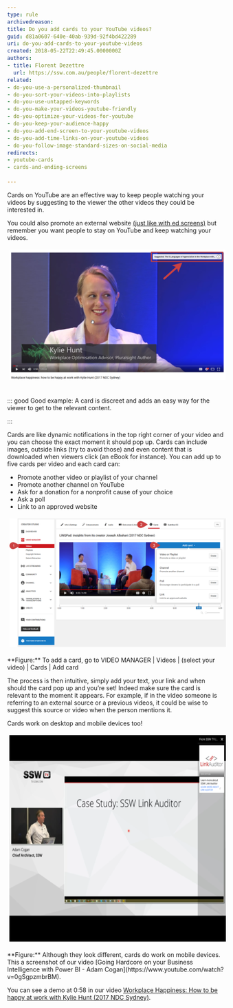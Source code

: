 ```yaml
---
type: rule
archivedreason: 
title: Do you add cards to your YouTube videos?
guid: d81a0607-640e-40ab-939d-92f4bd422289
uri: do-you-add-cards-to-your-youtube-videos
created: 2018-05-22T22:49:45.0000000Z
authors:
- title: Florent Dezettre
  url: https://ssw.com.au/people/florent-dezettre
related:
- do-you-use-a-personalized-thumbnail
- do-you-sort-your-videos-into-playlists
- do-you-use-untapped-keywords
- do-you-make-your-videos-youtube-friendly
- do-you-optimize-your-videos-for-youtube
- do-you-keep-your-audience-happy
- do-you-add-end-screen-to-your-youtube-videos
- do-you-add-time-links-on-your-youtube-videos
- do-you-follow-image-standard-sizes-on-social-media
redirects:
- youtube-cards
- cards-and-ending-screens

---
```


Cards on YouTube are an effective way to keep people watching your videos by suggesting to the viewer the other videos they could be interested in.

<!--endintro-->

You could also promote an external website [(just like with ed screens)](/do-you-add-end-screen-to-your-youtube-videos) but remember you want people to stay on YouTube and keep watching your videos.
<dl class="ssw15-rteElement-ImageArea"><img src="card example.png" alt="card example.png" style="margin:5px;width:808px;"><br><br></dl>

::: good
Good example: A card is discreet and adds an easy way for the viewer to get to the relevant content.

:::




Cards are like dynamic notifications in the top right corner of your video and you can choose the exact moment it should pop up. Cards can include images, outside links (try to avoid those) and even content that is downloaded when viewers click (an eBook for instance). You can add up to five cards per video and each card can:

* Promote another video or playlist of your channel
* Promote another channel on YouTube
* Ask for a donation for a nonprofit cause of your choice
* Ask a poll
* Link to an approved website

<dl class="ssw15-rteElement-ImageArea"><img src="card.png" alt="" style="margin:5px;width:808px;"><br></dl>
**Figure:** To add a card, go to VIDEO MANAGER | Videos | (select your video) | Cards | Add card

The process is then intuitive, simply add your text, your link and when should the card pop up and you’re set! Indeed make sure the card is relevant to the moment it appears. For example, if in the video someone is referring to an external source or a previous videos, it could be wise to suggest this source or video when the person mentions it.

Cards work on desktop and mobile devices too!
<dl class="ssw15-rteElement-ImageArea"><img src="youtube-card-mobile-device.png" alt="youtube-card-mobile-device.png" style="margin:5px;width:640px;height:479px;"><br></dl>
**Figure:** Although they look different, cards do work on mobile devices. This a screenshot of our video [Going Hardcore on your Business Intelligence with Power BI - Adam Cogan](https://www.youtube.com/watch?v=0gSgpzmbrBM).

You can see a demo at 0:58 in our video [Workplace Happiness: How to be happy at work with Kylie Hunt (2017 NDC Sydney)](https://www.youtube.com/watch?v=gEps81rL1-Y).
